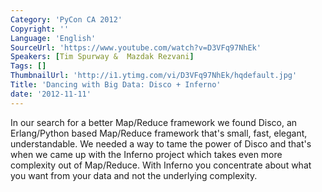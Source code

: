 ```yaml
---
Category: 'PyCon CA 2012'
Copyright: ''
Language: 'English'
SourceUrl: 'https://www.youtube.com/watch?v=D3VFq97NhEk'
Speakers: [Tim Spurway &  Mazdak Rezvani]
Tags: []
ThumbnailUrl: 'http://i1.ytimg.com/vi/D3VFq97NhEk/hqdefault.jpg'
Title: 'Dancing with Big Data: Disco + Inferno'
date: '2012-11-11'
---
```

In our search for a better Map/Reduce framework we found Disco, an
Erlang/Python based Map/Reduce framework that's small, fast, elegant,
understandable. We needed a way to tame the power of Disco and that's when we
came up with the Inferno project which takes even more complexity out of
Map/Reduce. With Inferno you concentrate about what you want from your data
and not the underlying complexity.

